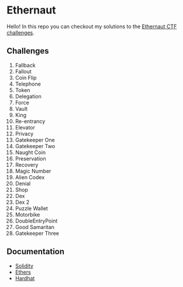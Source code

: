 # Ethernaut

Hello! In this repo you can checkout my solutions to the [Ethernaut CTF challenges](https://ethernaut.openzeppelin.com/).

## Challenges

1. Fallback
2. Fallout
3. Coin Flip
4. Telephone
5. Token
6. Delegation
7. Force
8. Vault
9. King
10. Re-entrancy
11. Elevator
12. Privacy
13. Gatekeeper One
14. Gatekeeper Two
15. Naught Coin
16. Preservation
17. Recovery
18. Magic Number
19. Alien Codex
20. Denial
21. Shop
22. Dex
23. Dex 2
24. Puzzle Wallet
25. Motorbike
26. DoubleEntryPoint
27. Good Samaritan
28. Gatekeeper Three

## Documentation

- [Solidity](https://docs.soliditylang.org/en/v0.8.19/)
- [Ethers](https://docs.ethers.org/v6/)
- [Hardhat](https://hardhat.org/hardhat-runner/docs/getting-started#overview)

